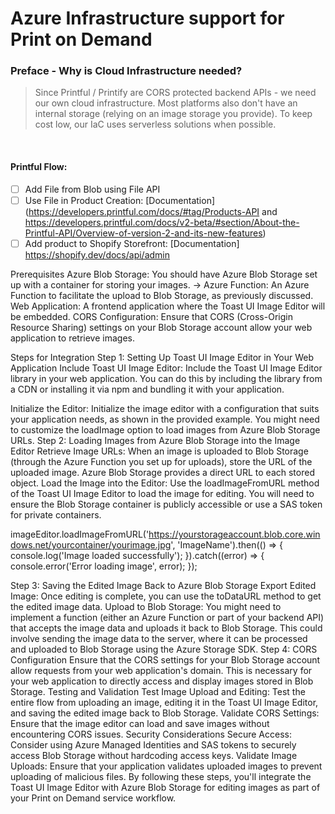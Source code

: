 # Azure Infrastructure support for Print on Demand

### Preface - Why is Cloud Infrastructure needed?

> Since Printful / Printify are CORS protected backend APIs - we need our own cloud infrastructure. Most platforms also don't have an internal storage (relying on an image storage you provide). To keep cost low, our IaC uses serverless solutions when possible.

<br />

#### **Printful Flow**:
- [ ] Add File from Blob using File API
- [ ] Use File in Product Creation: [Documentation](https://developers.printful.com/docs/#tag/Products-API and https://developers.printful.com/docs/v2-beta/#section/About-the-Printful-API/Overview-of-version-2-and-its-new-features) 
- [ ] Add product to Shopify Storefront: [Documentation] https://shopify.dev/docs/api/admin

Prerequisites
Azure Blob Storage: You should have Azure Blob Storage set up with a container for storing your images. -> 
Azure Function: An Azure Function to facilitate the upload to Blob Storage, as previously discussed.
Web Application: A frontend application where the Toast UI Image Editor will be embedded.
CORS Configuration: Ensure that CORS (Cross-Origin Resource Sharing) settings on your Blob Storage account allow your web application to retrieve images.

Steps for Integration
Step 1: Setting Up Toast UI Image Editor in Your Web Application
Include Toast UI Image Editor: Include the Toast UI Image Editor library in your web application. You can do this by including the library from a CDN or installing it via npm and bundling it with your application.


<!-- Include via CDN -->
<script src="https://uicdn.toast.com/tui-image-editor/latest/tui-image-editor.js"></script>
<link rel="stylesheet" href="https://uicdn.toast.com/tui-image-editor/latest/tui-image-editor.css">

Initialize the Editor: Initialize the image editor with a configuration that suits your application needs, as shown in the provided example. You might need to customize the loadImage option to load images from Azure Blob Storage URLs.
Step 2: Loading Images from Azure Blob Storage into the Image Editor
Retrieve Image URLs: When an image is uploaded to Blob Storage (through the Azure Function you set up for uploads), store the URL of the uploaded image. Azure Blob Storage provides a direct URL to each stored object.
Load the Image into the Editor: Use the loadImageFromURL method of the Toast UI Image Editor to load the image for editing. You will need to ensure the Blob Storage container is publicly accessible or use a SAS token for private containers.

imageEditor.loadImageFromURL('https://yourstorageaccount.blob.core.windows.net/yourcontainer/yourimage.jpg', 'ImageName').then(() => {
    console.log('Image loaded successfully');
}).catch((error) => {
    console.error('Error loading image', error);
});

Step 3: Saving the Edited Image Back to Azure Blob Storage
Export Edited Image: Once editing is complete, you can use the toDataURL method to get the edited image data.
Upload to Blob Storage: You might need to implement a function (either an Azure Function or part of your backend API) that accepts the image data and uploads it back to Blob Storage. This could involve sending the image data to the server, where it can be processed and uploaded to Blob Storage using the Azure Storage SDK.
Step 4: CORS Configuration
Ensure that the CORS settings for your Blob Storage account allow requests from your web application's domain. This is necessary for your web application to directly access and display images stored in Blob Storage.
Testing and Validation
Test Image Upload and Editing: Test the entire flow from uploading an image, editing it in the Toast UI Image Editor, and saving the edited image back to Blob Storage.
Validate CORS Settings: Ensure that the image editor can load and save images without encountering CORS issues.
Security Considerations
Secure Access: Consider using Azure Managed Identities and SAS tokens to securely access Blob Storage without hardcoding access keys.
Validate Image Uploads: Ensure that your application validates uploaded images to prevent uploading of malicious files.
By following these steps, you'll integrate the Toast UI Image Editor with Azure Blob Storage for editing images as part of your Print on Demand service workflow.

